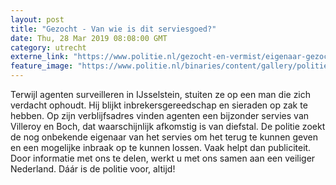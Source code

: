 ```yaml
---
layout: post
title: "Gezocht - Van wie is dit serviesgoed?"
date: Thu, 28 Mar 2019 08:08:00 GMT
category: utrecht
externe_link: "https://www.politie.nl/gezocht-en-vermist/eigenaar-gezocht/2019/maart/03-van-wie-is-dit-serviesgoed.html"
feature_image: "https://www.politie.nl/binaries/content/gallery/politie/gezocht/gestolen-gevonden/2019/maart/03-mn/ijsselstein-27-servies2.jpg"
---
```


Terwijl agenten surveilleren in IJsselstein, stuiten ze op een man die zich verdacht ophoudt. Hij blijkt inbrekersgereedschap en sieraden op zak te hebben. Op zijn verblijfsadres vinden agenten een bijzonder servies van Villeroy en Boch, dat waarschijnlijk afkomstig is van diefstal. De politie zoekt de nog onbekende eigenaar van het servies om het terug te kunnen geven en een mogelijke inbraak op te kunnen lossen. Vaak helpt dan publiciteit. Door informatie met ons te delen, werkt u met ons samen aan een veiliger Nederland. Dáár is de politie voor, altijd!
